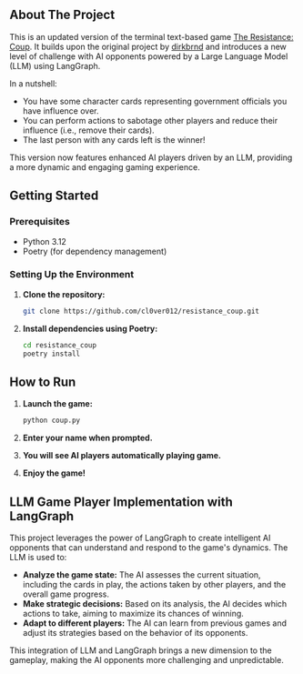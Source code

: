 ## About The Project

This is an updated version of the terminal text-based game [The Resistance: Coup](https://www.ultraboardgames.com/coup/game-rules.php#google_vignette). It builds upon the original project by [dirkbrnd](https://github.com/dirkbrnd/resistance_coup) and introduces a new level of challenge with AI opponents powered by a Large Language Model (LLM) using LangGraph.

In a nutshell:

* You have some character cards representing government officials you have influence over.
* You can perform actions to sabotage other players and reduce their influence (i.e., remove their cards).
* The last person with any cards left is the winner!

This version now features enhanced AI players driven by an LLM, providing a more dynamic and engaging gaming experience.

## Getting Started

### Prerequisites

* Python 3.12
* Poetry (for dependency management)

### Setting Up the Environment

1. **Clone the repository:**

   ```bash
   git clone https://github.com/cl0ver012/resistance_coup.git
   ```

2. **Install dependencies using Poetry:**

   ```bash
   cd resistance_coup
   poetry install
   ```

## How to Run

1. **Launch the game:**

   ```bash
   python coup.py
   ```

2. **Enter your name when prompted.**

3. **You will see AI players automatically playing game.**

4. **Enjoy the game!**

## LLM Game Player Implementation with LangGraph

This project leverages the power of LangGraph to create intelligent AI opponents that can understand and respond to the game's dynamics. The LLM is used to:

* **Analyze the game state:** The AI assesses the current situation, including the cards in play, the actions taken by other players, and the overall game progress.
* **Make strategic decisions:** Based on its analysis, the AI decides which actions to take, aiming to maximize its chances of winning.
* **Adapt to different players:** The AI can learn from previous games and adjust its strategies based on the behavior of its opponents.

This integration of LLM and LangGraph brings a new dimension to the gameplay, making the AI opponents more challenging and unpredictable.
